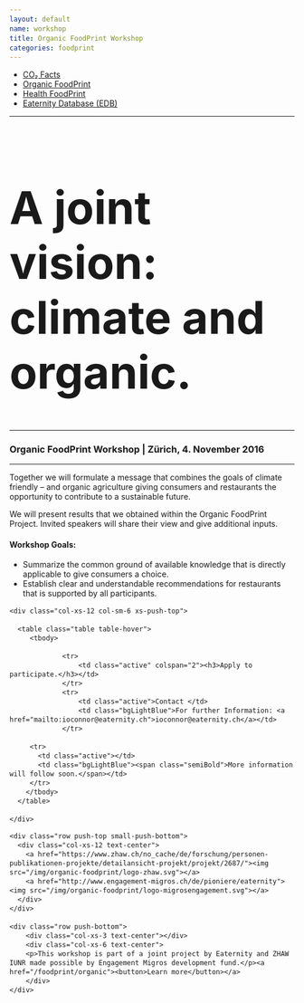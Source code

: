 ```yaml
---
layout: default
name: workshop
title: Organic FoodPrint Workshop
categories: foodprint
---
```


<div class="container hidden-xs">
	<div class="row">
		<div class="col-xs-12 text-center">
			<ul class="subNavigation">
				<a href="/foodprint"><li>CO₂ Facts</li></a>
				<a href="/foodprint/organic"><li class="current">Organic FoodPrint</li></a>
	      <a href="/foodprint/health"><li>Health FoodPrint</li></a>
				<a href="/foodprint/database"><li>Eaternity Database (EDB)</li></a>
			</ul>
		</div>
	</div>
</div>

<div class="container">
  <div class="row push-top small-push-bottom">
    <div class="col-xs-12 text-center">
			<hr />
			<h1 style="font-size:80px">A joint vision: climate and organic.</h1>
			<hr />
			<h3 class="text-center">Organic FoodPrint Workshop | Zürich, 4. November 2016</h3>
			<hr />
    </div>
  </div>

  <div class="row small-push-bottom push-top">
    <div class="col-xs-12 col-sm-6">
      <p> Together we will formulate a message that combines the goals of climate friendly – and organic agriculture giving consumers and restaurants the opportunity to contribute to a sustainable future.</p>
			<p>We will present results that we obtained within the Organic FoodPrint Project. Invited speakers will share their view and give additional inputs.</p>
			<h4>Workshop Goals:</h4>
			<ul>
			<li>Summarize the common ground of available knowledge that is directly applicable to give consumers a choice.</li>
			<li>Establish clear and understandable recommendations for restaurants that is supported by all participants.</li>
			</ul>
    </div>

    <div class="col-xs-12 col-sm-6 xs-push-top">

      <table class="table table-hover">
         <tbody>

				 <tr>
					 <td class="active" colspan="2"><h3>Apply to participate.</h3></td>
				 </tr>
				 <tr>
					 <td class="active">Contact </td>
					 <td class="bgLightBlue">For further Information: <a href="mailto:ioconnor@eaternity.ch">ioconnor@eaternity.ch</a></td>
				 </tr>

         <tr>
           <td class="active"></td>
           <td class="bgLightBlue"><span class="semiBold">More information will follow soon.</span></td>
         </tr>
        </tbody>
      </table>

    </div>
  </div>

	<div class="row push-top small-push-bottom">
	  <div class="col-xs-12 text-center">
	    <a href="https://www.zhaw.ch/no_cache/de/forschung/personen-publikationen-projekte/detailansicht-projekt/projekt/2687/"><img src="/img/organic-foodprint/logo-zhaw.svg"></a>
	    <a href="http://www.engagement-migros.ch/de/pioniere/eaternity"><img src="/img/organic-foodprint/logo-migrosengagement.svg"></a>
	  </div>
	</div>

	<div class="row push-bottom">
		<div class="col-xs-3 text-center"></div>
		<div class="col-xs-6 text-center">
		<p>This workshop is part of a joint project by Eaternity and ZHAW IUNR made possible by Engagement Migros development fund.</p><a href="/foodprint/organic"><button>Learn more</button></a>
		</div>
	</div>



</div>


<div class="window" style="background-image: url('/img/foodprint/Sonnenaufgang-3.jpg');background-size: 100%;background-position: left top;"></div>
